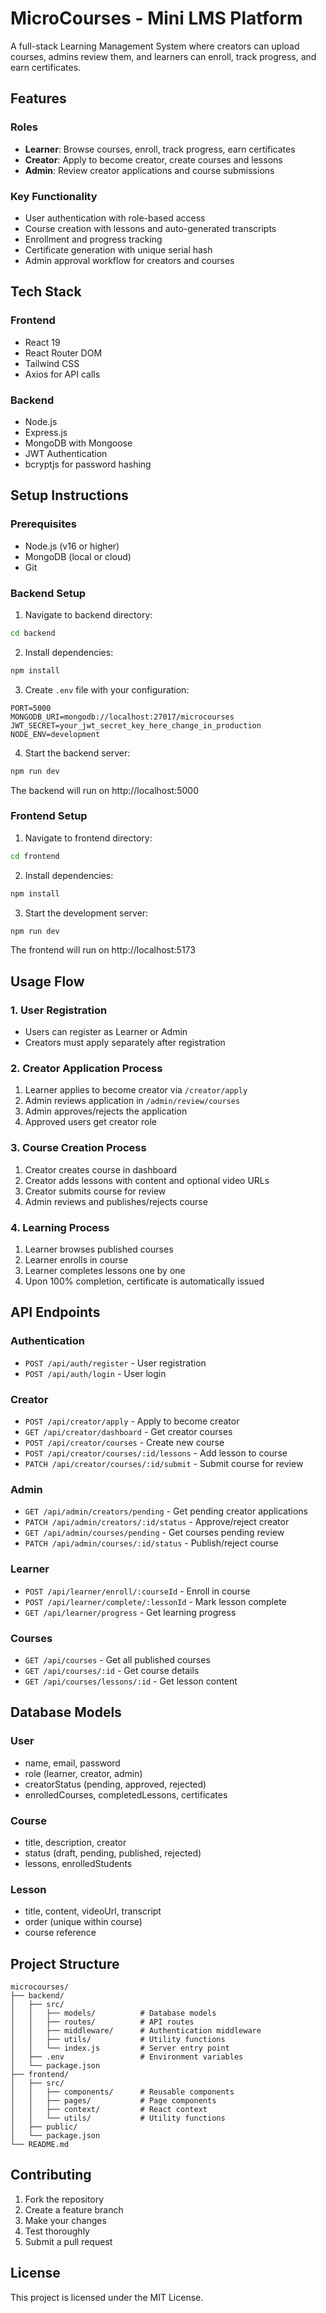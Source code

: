 # MicroCourses - Mini LMS Platform

A full-stack Learning Management System where creators can upload courses, admins review them, and learners can enroll, track progress, and earn certificates.

## Features

### Roles
- **Learner**: Browse courses, enroll, track progress, earn certificates
- **Creator**: Apply to become creator, create courses and lessons
- **Admin**: Review creator applications and course submissions

### Key Functionality
- User authentication with role-based access
- Course creation with lessons and auto-generated transcripts
- Enrollment and progress tracking
- Certificate generation with unique serial hash
- Admin approval workflow for creators and courses

## Tech Stack

### Frontend
- React 19
- React Router DOM
- Tailwind CSS
- Axios for API calls

### Backend
- Node.js
- Express.js
- MongoDB with Mongoose
- JWT Authentication
- bcryptjs for password hashing

## Setup Instructions

### Prerequisites
- Node.js (v16 or higher)
- MongoDB (local or cloud)
- Git

### Backend Setup

1. Navigate to backend directory:
```bash
cd backend
```

2. Install dependencies:
```bash
npm install
```

3. Create `.env` file with your configuration:
```env
PORT=5000
MONGODB_URI=mongodb://localhost:27017/microcourses
JWT_SECRET=your_jwt_secret_key_here_change_in_production
NODE_ENV=development
```

4. Start the backend server:
```bash
npm run dev
```

The backend will run on http://localhost:5000

### Frontend Setup

1. Navigate to frontend directory:
```bash
cd frontend
```

2. Install dependencies:
```bash
npm install
```

3. Start the development server:
```bash
npm run dev
```

The frontend will run on http://localhost:5173

## Usage Flow

### 1. User Registration
- Users can register as Learner or Admin
- Creators must apply separately after registration

### 2. Creator Application Process
1. Learner applies to become creator via `/creator/apply`
2. Admin reviews application in `/admin/review/courses`
3. Admin approves/rejects the application
4. Approved users get creator role

### 3. Course Creation Process
1. Creator creates course in dashboard
2. Creator adds lessons with content and optional video URLs
3. Creator submits course for review
4. Admin reviews and publishes/rejects course

### 4. Learning Process
1. Learner browses published courses
2. Learner enrolls in course
3. Learner completes lessons one by one
4. Upon 100% completion, certificate is automatically issued

## API Endpoints

### Authentication
- `POST /api/auth/register` - User registration
- `POST /api/auth/login` - User login

### Creator
- `POST /api/creator/apply` - Apply to become creator
- `GET /api/creator/dashboard` - Get creator courses
- `POST /api/creator/courses` - Create new course
- `POST /api/creator/courses/:id/lessons` - Add lesson to course
- `PATCH /api/creator/courses/:id/submit` - Submit course for review

### Admin
- `GET /api/admin/creators/pending` - Get pending creator applications
- `PATCH /api/admin/creators/:id/status` - Approve/reject creator
- `GET /api/admin/courses/pending` - Get courses pending review
- `PATCH /api/admin/courses/:id/status` - Publish/reject course

### Learner
- `POST /api/learner/enroll/:courseId` - Enroll in course
- `POST /api/learner/complete/:lessonId` - Mark lesson complete
- `GET /api/learner/progress` - Get learning progress

### Courses
- `GET /api/courses` - Get all published courses
- `GET /api/courses/:id` - Get course details
- `GET /api/courses/lessons/:id` - Get lesson content

## Database Models

### User
- name, email, password
- role (learner, creator, admin)
- creatorStatus (pending, approved, rejected)
- enrolledCourses, completedLessons, certificates

### Course
- title, description, creator
- status (draft, pending, published, rejected)
- lessons, enrolledStudents

### Lesson
- title, content, videoUrl, transcript
- order (unique within course)
- course reference

## Project Structure

```
microcourses/
├── backend/
│   ├── src/
│   │   ├── models/          # Database models
│   │   ├── routes/          # API routes
│   │   ├── middleware/      # Authentication middleware
│   │   ├── utils/           # Utility functions
│   │   └── index.js         # Server entry point
│   ├── .env                 # Environment variables
│   └── package.json
├── frontend/
│   ├── src/
│   │   ├── components/      # Reusable components
│   │   ├── pages/           # Page components
│   │   ├── context/         # React context
│   │   └── utils/           # Utility functions
│   ├── public/
│   └── package.json
└── README.md
```

## Contributing

1. Fork the repository
2. Create a feature branch
3. Make your changes
4. Test thoroughly
5. Submit a pull request

## License

This project is licensed under the MIT License.